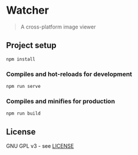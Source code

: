 # Watcher

> A cross-platform image viewer

## Project setup
```
npm install
```

### Compiles and hot-reloads for development
```
npm run serve
```

### Compiles and minifies for production
```
npm run build
```

## License

GNU GPL v3 - see [LICENSE](LICENSE)
